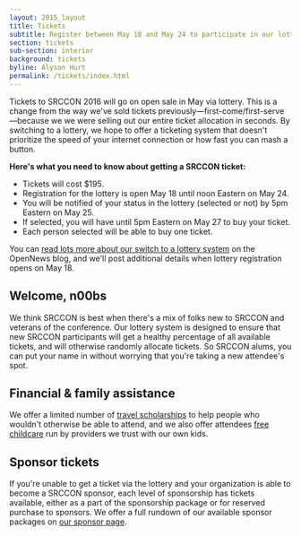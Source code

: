 ```yaml
---
layout: 2015_layout
title: Tickets
subtitle: Register between May 18 and May 24 to participate in our lottery for SRCCON 2016 tickets.
section: tickets
sub-section: interior
background: tickets
byline: Alyson Hurt
permalink: /tickets/index.html
---
```

Tickets to SRCCON 2016 will go on open sale in May via lottery. This is a change from the way we've sold tickets previously—first-come/first-serve—because we we were selling out our entire ticket allocation in seconds. By switching to a lottery, we hope to offer a ticketing system that doesn't prioritize the speed of your internet connection or how fast you can mash a button.

**Here's what you need to know about getting a SRCCON ticket:**

* Tickets will cost $195.
* Registration for the lottery is open May 18 until noon Eastern on May 24.
* You will be notified of your status in the lottery (selected or not) by 5pm Eastern on May 25.
* If selected, you will have until 5pm Eastern on May 27 to buy your ticket.
* Each person selected will be able to buy one ticket.

You can [read lots more about our switch to a lottery system](LINK) on the OpenNews blog, and we'll post additional details when lottery registration opens on May 18.

## Welcome, n00bs

We think SRCCON is best when there's a mix of folks new to SRCCON and veterans of the conference. Our lottery system is designed to ensure that new SRCCON participants will get a healthy percentage of all available tickets, and will otherwise randomly allocate tickets. So SRCCON alums, you can put your name in without worrying that you're taking a new attendee's spot.

## Financial & family assistance

We offer a limited number of [travel scholarships](/scholarships) to help people who wouldn't otherwise be able to attend, and we also offer attendees [free childcare](/childcare) run by providers we trust with our own kids.

## Sponsor tickets

If you're unable to get a ticket via the lottery and your organization is able to become a SRCCON sponsor, each level of sponsorship has tickets available, either as a part of the sponsorship package or for reserved purchase to sponsors. We offer a full rundown of our available sponsor packages on [our sponsor page](/sponsors).
